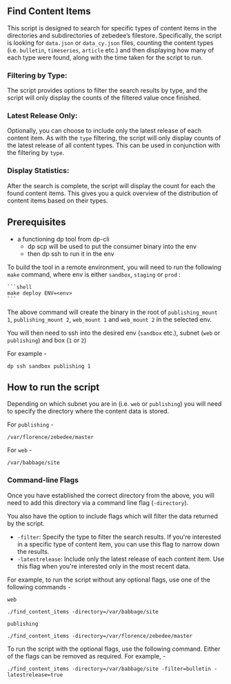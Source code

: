 ## Find Content Items

This script is designed to search for specific types of content items in the directories and subdirectories of zebedee’s filestore. Specifically, the script is looking for `data.json` or `data_cy.json` files, counting the content types (i.e. `bulletin`, `timeseries`, `article` etc.) and then displaying how many of each type were found, along with the time taken for the script to run. 


### Filtering by Type: 
The script provides options to filter the search results by type, and the script will only display the counts of the filtered value once finished.

### Latest Release Only: 
Optionally, you can choose to include only the latest release of each content item. As with the `type` filtering, the script will only display counts of the latest release of all content types. This can be used in conjunction with the filtering by `type`.

### Display Statistics: 
After the search is complete, the script will display the count for each the found content items. This gives you a quick overview of the distribution of content items based on their types.

## Prerequisites

- a functioning dp tool from dp-cli
    - dp scp will be used to put the consumer binary into the env
    - then dp ssh to run it in the env

To build the tool in a remote environment, you will need to run the following `make` command, where env is either `sandbox`, `staging` or `prod` :

    ```shell
    make deploy ENV=<env>
    ```

The above command will create the binary in the root of `publishing_mount 1`, `publishing_mount 2`, `web_mount 1` and `web_mount 2` in the selected env.

You will then need to ssh into the desired env (`sandbox` etc.), subnet (`web` or `publishing`) and box (`1` or `2`)

For example -

```
dp ssh sandbox publishing 1 
```



## How to run the script

Depending on which subnet you are in (i.e. `web` or `publishing`) you will need to specify the directory where the content data is stored.

For `publishing` - 

```
/var/florence/zebedee/master
```

For `web` - 

```
/var/babbage/site
```

### Command-line Flags

Once you have established the correct directory from the above, you will need to add this directory via a command line flag (`-directory`).

You also have the option to include flags which will filter the data returned by the script.

- `-filter`: Specify the type to filter the search results. If you're interested in a specific type of content item, you can use this flag to narrow down the results.
- `-latestrelease`: Include only the latest release of each content item. Use this flag when you're interested only in the most recent data.

For example, to run the script without any optional flags, use one of the following commands -

`web`


```shell
./find_content_items -directory=/var/babbage/site
```

`publishing`

```shell
./find_content_items -directory=/var/florence/zebedee/master
```

To run the script with the optional flags, use the following command. Either of the flags can be removed as required. For example, - 

```
./find_content_items -directory=/var/babbage/site -filter=bulletin -latestrelease=true
```

